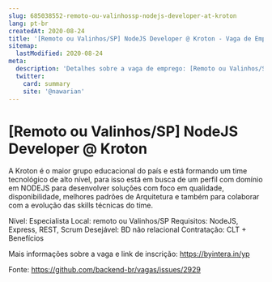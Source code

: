 ```yaml
---
slug: 685038552-remoto-ou-valinhossp-nodejs-developer-at-kroton
lang: pt-br
createdAt: 2020-08-24
title: '[Remoto ou Valinhos/SP] NodeJS Developer @ Kroton - Vaga de Emprego'
sitemap:
  lastModified: 2020-08-24
meta:
  description: 'Detalhes sobre a vaga de emprego: [Remoto ou Valinhos/SP] NodeJS Developer @ Kroton'
  twitter:
    card: summary
    site: '@nawarian'
---
```


# [Remoto ou Valinhos/SP] NodeJS Developer @ Kroton

A Kroton é o maior grupo educacional do país e está formando um time tecnológico de alto nível, para isso está em busca de um perfil com domínio em NODEJS para desenvolver soluções com foco em qualidade, disponibilidade, melhores padrões de Arquitetura e também para colaborar com a evolução das skills técnicas do time. 

Nível: Especialista
Local: remoto ou Valinhos/SP
Requisitos: NodeJS, Express, REST, Scrum
Desejável: BD não relacional
Contratação: CLT + Benefícios

Mais informações sobre a vaga e link de inscrição: https://byintera.in/yp

Fonte: https://github.com/backend-br/vagas/issues/2929